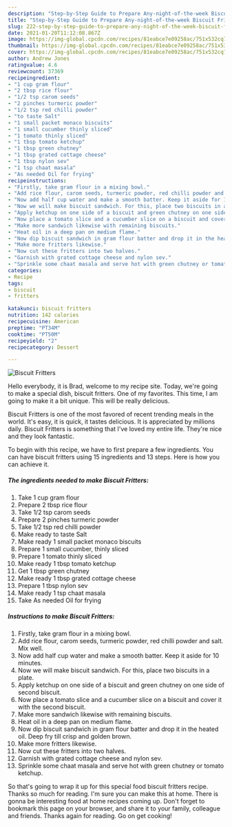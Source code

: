 ```yaml
---
description: "Step-by-Step Guide to Prepare Any-night-of-the-week Biscuit Fritters"
title: "Step-by-Step Guide to Prepare Any-night-of-the-week Biscuit Fritters"
slug: 222-step-by-step-guide-to-prepare-any-night-of-the-week-biscuit-fritters
date: 2021-01-20T11:12:08.867Z
image: https://img-global.cpcdn.com/recipes/81eabce7e09258ac/751x532cq70/biscuit-fritters-recipe-main-photo.jpg
thumbnail: https://img-global.cpcdn.com/recipes/81eabce7e09258ac/751x532cq70/biscuit-fritters-recipe-main-photo.jpg
cover: https://img-global.cpcdn.com/recipes/81eabce7e09258ac/751x532cq70/biscuit-fritters-recipe-main-photo.jpg
author: Andrew Jones
ratingvalue: 4.6
reviewcount: 37369
recipeingredient:
- "1 cup gram flour"
- "2 tbsp rice flour"
- "1/2 tsp carom seeds"
- "2 pinches turmeric powder"
- "1/2 tsp red chilli powder"
- "to taste Salt"
- "1 small packet monaco biscuits"
- "1 small cucumber thinly sliced"
- "1 tomato thinly sliced"
- "1 tbsp tomato ketchup"
- "1 tbsp green chutney"
- "1 tbsp grated cottage cheese"
- "1 tbsp nylon sev"
- "1 tsp chaat masala"
- "As needed Oil for frying"
recipeinstructions:
- "Firstly, take gram flour in a mixing bowl."
- "Add rice flour, carom seeds, turmeric powder, red chilli powder and salt. Mix well."
- "Now add half cup water and make a smooth batter. Keep it aside for 10 minutes."
- "Now we will make biscuit sandwich. For this, place two biscuits in a plate."
- "Apply ketchup on one side of a biscuit and green chutney on one side of second biscuit."
- "Now place a tomato slice and a cucumber slice on a biscuit and cover it with the second biscuit."
- "Make more sandwich likewise with remaining biscuits."
- "Heat oil in a deep pan on medium flame."
- "Now dip biscuit sandwich in gram flour batter and drop it in the heated oil. Deep fry till crisp and golden brown."
- "Make more fritters likewise."
- "Now cut these fritters into two halves."
- "Garnish with grated cottage cheese and nylon sev."
- "Sprinkle some chaat masala and serve hot with green chutney or tomato ketchup."
categories:
- Recipe
tags:
- biscuit
- fritters

katakunci: biscuit fritters 
nutrition: 142 calories
recipecuisine: American
preptime: "PT34M"
cooktime: "PT50M"
recipeyield: "2"
recipecategory: Dessert

---
```



![Biscuit Fritters](https://img-global.cpcdn.com/recipes/81eabce7e09258ac/751x532cq70/biscuit-fritters-recipe-main-photo.jpg)

Hello everybody, it is Brad, welcome to my recipe site. Today, we're going to make a special dish, biscuit fritters. One of my favorites. This time, I am going to make it a bit unique. This will be really delicious.

Biscuit Fritters is one of the most favored of recent trending meals in the world. It's easy, it is quick, it tastes delicious. It is appreciated by millions daily. Biscuit Fritters is something that I've loved my entire life. They're nice and they look fantastic.




To begin with this recipe, we have to first prepare a few ingredients. You can have biscuit fritters using 15 ingredients and 13 steps. Here is how you can achieve it.

<!--inarticleads1-->

##### The ingredients needed to make Biscuit Fritters:

1. Take 1 cup gram flour
1. Prepare 2 tbsp rice flour
1. Take 1/2 tsp carom seeds
1. Prepare 2 pinches turmeric powder
1. Take 1/2 tsp red chilli powder
1. Make ready to taste Salt
1. Make ready 1 small packet monaco biscuits
1. Prepare 1 small cucumber, thinly sliced
1. Prepare 1 tomato thinly sliced
1. Make ready 1 tbsp tomato ketchup
1. Get 1 tbsp green chutney
1. Make ready 1 tbsp grated cottage cheese
1. Prepare 1 tbsp nylon sev
1. Make ready 1 tsp chaat masala
1. Take As needed Oil for frying




<!--inarticleads2-->

##### Instructions to make Biscuit Fritters:

1. Firstly, take gram flour in a mixing bowl.
1. Add rice flour, carom seeds, turmeric powder, red chilli powder and salt. Mix well.
1. Now add half cup water and make a smooth batter. Keep it aside for 10 minutes.
1. Now we will make biscuit sandwich. For this, place two biscuits in a plate.
1. Apply ketchup on one side of a biscuit and green chutney on one side of second biscuit.
1. Now place a tomato slice and a cucumber slice on a biscuit and cover it with the second biscuit.
1. Make more sandwich likewise with remaining biscuits.
1. Heat oil in a deep pan on medium flame.
1. Now dip biscuit sandwich in gram flour batter and drop it in the heated oil. Deep fry till crisp and golden brown.
1. Make more fritters likewise.
1. Now cut these fritters into two halves.
1. Garnish with grated cottage cheese and nylon sev.
1. Sprinkle some chaat masala and serve hot with green chutney or tomato ketchup.




So that's going to wrap it up for this special food biscuit fritters recipe. Thanks so much for reading. I'm sure you can make this at home. There is gonna be interesting food at home recipes coming up. Don't forget to bookmark this page on your browser, and share it to your family, colleague and friends. Thanks again for reading. Go on get cooking!
